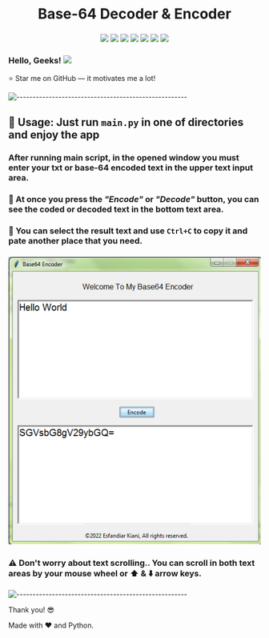 <h1 align="center"> 
    Base-64 Decoder &amp Encoder
</h1>

<h3 align="center">
    <img src="https://img.shields.io/badge/made%20by-Stphen-informational?style=plastic&cacheSeconds=3600">
    <img src="https://img.shields.io/badge/language-python-blueviolet?logo=python&style=plastic&cacheSeconds=3600&logoColor=orange&logoWidth=20">
    <img src="https://img.shields.io/badge/last%20version-v.1.0-success?style=plastic&cacheSeconds=3600">
    <img src="https://badges.frapsoft.com/os/v1/open-source.svg?v=103&style=plastic&cacheSeconds=3600">
    <img src="https://img.shields.io/github/issues/Es-Kiani/Base64?style=plastic&cacheSeconds=3600">
    <img src="https://img.shields.io/github/forks/Es-Kiani/Base64?style=plastic&cacheSeconds=3600">
    <img src="https://img.shields.io/github/stars/Es-Kiani/Base64?color=gold&style=plastic&cacheSeconds=3600">
</h3>
 
  
   
 
<h3 align="left"> 
    Hello, Geeks! <img src="https://raw.githubusercontent.com/MartinHeinz/MartinHeinz/master/wave.gif" width="30px">
</h3>

:star: Star me on GitHub — it motivates me a lot!



![-----------------------------------------------------](https://raw.githubusercontent.com/andreasbm/readme/master/assets/lines/rainbow.png)


## :satellite: Usage: Just run ```main.py``` in one of directories and enjoy the app

### After running main script, in the opened window you must enter your txt or base-64 encoded text in the upper text input area.


### :file_folder: At once you press the _"Encode"_ or _"Decode"_ button, you can see the coded or decoded text in the bottom text area.


### :memo: You can select the result text and use ```Ctrl+C``` to copy it and pate another place that you need.

<h3 align="center"> 
    <img src="https://github.com/Es-Kiani/Base64/blob/main/ScSht/1.PNG" >
</h3>

### :warning:  Don't worry about text scrolling.. You can scroll in both text areas by your mouse wheel or :arrow_up: & :arrow_down: arrow keys.



![-----------------------------------------------------](https://raw.githubusercontent.com/andreasbm/readme/master/assets/lines/rainbow.png)


Thank you! :sunglasses:

Made with :heart: and Python.

